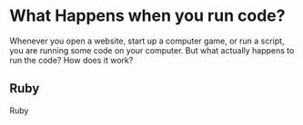 # What Happens when you run code?

Whenever you open a website, start up a computer game, or run a script, you are running some code on your computer. But what actually happens to run the code? How does it work?

## Ruby

Ruby
